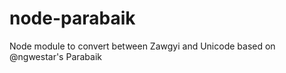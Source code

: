 node-parabaik
=============

Node module to convert between Zawgyi and Unicode based on @ngwestar's Parabaik
